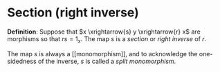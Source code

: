 # Section (right inverse)
**Definition**: Suppose that $x \xrightarrow{s} y \xrightarrow{r} x$  are morphisms so that $rs = 1_x$. The map $s$ is a *section* or *right inverse* of $r$.

The map $s$ is always a [[monomorphism]], and to acknowledge the one-sidedness of the inverse, $s$ is called a *split monomorphism*.